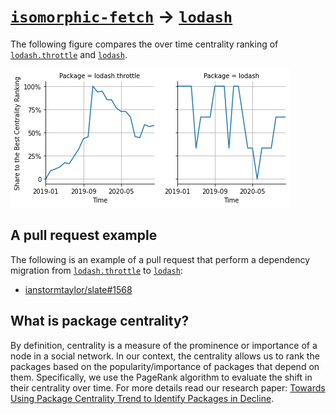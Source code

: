 # [`isomorphic-fetch`](https://www.npmjs.com/package/lodash.throttle) -> [`lodash`](https://www.npmjs.com/package/lodash)

The following figure compares the over time centrality ranking of [`lodash.throttle`](https://www.npmjs.com/package/lodash.throttle) and [`lodash`](https://www.npmjs.com/package/lodash).

![the centrality of lodash.throttle and lodash](../figs/lodash.throttle_lodash.png)

## A pull request example

The following is an example of a pull request that perform a dependency migration from [`lodash.throttle`](https://www.npmjs.com/package/lodash.throttle) to [`lodash`](https://www.npmjs.com/package/lodash):

- [ianstormtaylor/slate#1568](https://github.com/ianstormtaylor/slate/pull/1568)

## What is package centrality?

By definition, centrality is a measure of the prominence or importance of a node in a social network.
In our context, the centrality allows us to rank the packages based on the popularity/importance of packages that depend on them.
Specifically, we use the PageRank algorithm to evaluate the shift in their centrality over time.
For more details read our research paper: [Towards Using Package Centrality Trend to Identify Packages in Decline](https://arxiv.org/abs/2107.10168).
